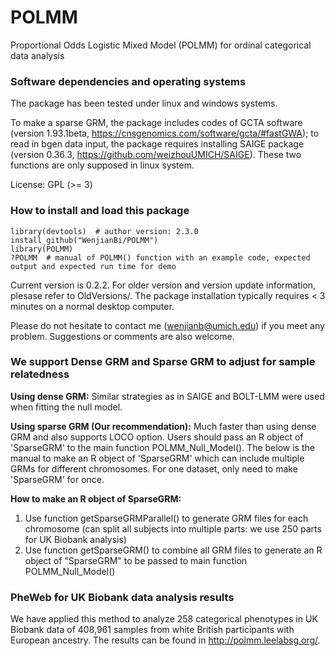 # POLMM
Proportional Odds Logistic Mixed Model (POLMM) for ordinal categorical data analysis

### Software dependencies and operating systems
The package has been tested under linux and windows systems. 

To make a sparse GRM, the package includes codes of GCTA software (version 1.93.1beta, https://cnsgenomics.com/software/gcta/#fastGWA); to read in bgen data input, the package requires installing SAIGE package (version 0.36.3, https://github.com/weizhouUMICH/SAIGE). These two functions are only supposed in linux system.

License: GPL (>= 3)

### How to install and load this package

```{r}      
library(devtools)  # author version: 2.3.0
install_github("WenjianBi/POLMM")
library(POLMM)
?POLMM  # manual of POLMM() function with an example code, expected output and expected run time for demo
```
Current version is 0.2.2. For older version and version update information, plesase refer to OldVersions/. The package installation typically requires < 3 minutes on a normal desktop computer. 

Please do not hesitate to contact me (wenjianb@umich.edu) if you meet any problem. Suggestions or comments are also welcome.

### We support Dense GRM and Sparse GRM to adjust for sample relatedness

**Using dense GRM:** Similar strategies as in SAIGE and BOLT-LMM were used when fitting the null model.  

**Using sparse GRM (Our recommendation):** Much faster than using dense GRM and also supports LOCO option. Users should pass an R object of 'SparseGRM' to the main function POLMM_Null_Model(). The below is the manual to make an R object of 'SparseGRM' which can include multiple GRMs for different chromosomes. For one dataset, only need to make 'SparseGRM' for once.  

**How to make an R object of SparseGRM:**  
1. Use function getSparseGRMParallel() to generate GRM files for each chromosome (can split all subjects into multiple parts: we use 250 parts for UK Biobank analysis)
1. Use function getSparseGRM() to combine all GRM files to generate an R object of "SparseGRM" to be passed to main function POLMM_Null_Model() 

### PheWeb for UK Biobank data analysis results

We have applied this method to analyze 258 categorical phenotypes in UK Biobank data of 408,961 samples from white British participants with European ancestry. The results can be found in http://polmm.leelabsg.org/.

